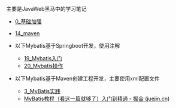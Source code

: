 
主要是JavaWeb黑马中的学习笔记

- [0_基础加强](../../3_JavaWeb/2_JavaWeb(黑马)/0_基础加强.md)

- [14_maven](../../3_JavaWeb/2_JavaWeb(黑马)/14_maven.md)

- 以下Mybatis基于Springboot开发，使用注解
	- [19_Mybatis入门](../../3_JavaWeb/2_JavaWeb(黑马)/19_Mybatis入门.md)
	- [20_Mybatis操作](../../3_JavaWeb/2_JavaWeb(黑马)/20_Mybatis操作.md)

- 以下Mybatis基于Maven创建工程开发，主要使用xml配置文件
	- [3_MyBatis实践](../3_SSM（尚硅谷）/3_MyBatis实践.md)
	- [MyBatis教程（看这一篇就够了）入门到精通 - 掘金 (juejin.cn)](https://juejin.cn/post/7201831345415749692)


